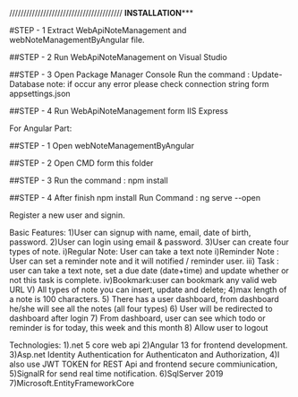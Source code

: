 ////////////////////////////////////////
************INSTALLATION***************

#STEP - 1
Extract WebApiNoteManagement and webNoteManagementByAngular file.

##STEP - 2
Run WebApiNoteManagement on Visual Studio

##STEP - 3
Open Package Manager Console
Run the command : Update-Database
note: if occur any error please check connection string form appsettings.json

##STEP - 4
Run WebApiNoteManagement form IIS Express

For Angular Part:

##STEP - 1
Open webNoteManagementByAngular

##STEP - 2
Open CMD form this folder

##STEP - 3
Run the command : npm install

##STEP - 4
After finish npm install Run Command : ng serve --open

Register a new user and signin.


Basic Features:
1)User can signup with name, email, date of birth, password.
2)User can login using email & password.
3)User can create four types of note.
	i)Regular Note: User can take a text note
	i)Reminder Note : User can set a reminder note and it will notified / reminder user.
	iii) Task : user can take a text note, set a due date (date+time) and update whether or not this task is complete.
	iv)Bookmark:user can bookmark any valid web URL
	V) All types of note you can insert, update and delete;
4)max length of a note is 100 characters.
5) There has a user dashboard, from dashboard he/she will see all the notes (all four types)
6) User will be redirected to dashboard after login
7) From dashboard, user can see which todo or reminder is for today, this week and this month
8) Allow user to logout

Technologies:
1).net 5 core web api
2)Angular 13 for frontend development.
3)Asp.net Identity Authentication for Authenticaton and Authorization,
4)I also use JWT TOKEN for REST Api and frontend secure commiunication,
5)SignalR for send real time notification.
6)SqlServer 2019
7)Microsoft.EntityFrameworkCore

